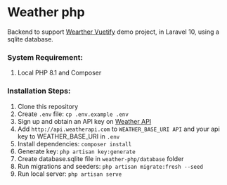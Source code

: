 # Weather php 
Backend to support [Wearther Vuetify](https://github.com/ajrmzcs/weather-vuetify) demo project, in Laravel 10, using a sqlite database.

### System Requirement:
1. Local PHP 8.1 and Composer

### Installation Steps:
1. Clone this repository
2. Create `.env` file: `cp .env.example .env`
3. Sign up and obtain an API key on [Weather API](https://www.weatherapi.com/)
4. Add `http://api.weatherapi.com` to `WEATHER_BASE_URI API` and your api key to WEATHER_BASE_URI in `.env`
5. Install dependencies: `composer install`
6. Generate key: `php artisan key:generate`
7. Create database.sqlite file in `weather-php/database` folder
8. Run migrations and seeders: `php artisan migrate:fresh --seed`
9. Run local server: `php artisan serve`
